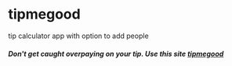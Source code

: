 # tipmegood
tip calculator app with option to add people

##### Don't get caught overpaying on your tip. Use this site [tipmegood](https://tipmegood.com)
